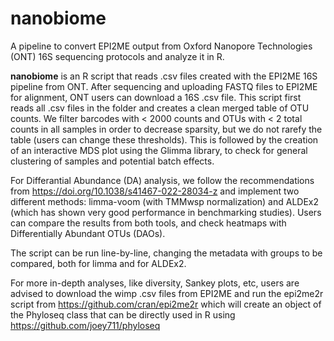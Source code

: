 # nanobiome
A pipeline to convert EPI2ME output from Oxford Nanopore Technologies (ONT) 16S sequencing protocols and analyze it in R.

**nanobiome** is an R script that reads .csv files created with the EPI2ME 16S pipeline from ONT.
After sequencing and uploading FASTQ files to EPI2ME for alignment, ONT users can download a 16S .csv file. This script first reads all .csv files in the folder and creates a clean merged table of OTU counts. We filter barcodes with < 2000 counts and OTUs with < 2 total counts in all samples in order to decrease sparsity, but we do not rarefy the table (users can change these thresholds). This is followed by the creation of an interactive MDS plot using the Glimma library, to check for general clustering of samples and potential batch effects.

For Differantial Abundance (DA) analysis, we follow the recommendations from https://doi.org/10.1038/s41467-022-28034-z and implement two different methods: limma-voom (with TMMwsp normalization) and ALDEx2 (which has shown very good performance in benchmarking studies).
Users can compare the results from both tools, and check heatmaps with Differentially Abundant OTUs (DAOs).

The script can be run line-by-line, changing the metadata with groups to be compared, both for limma and for ALDEx2.

For more in-depth analyses, like diversity, Sankey plots, etc, users are advised to download the wimp .csv files from EPI2ME and run the epi2me2r script from https://github.com/cran/epi2me2r which will create an object of the Phyloseq class that can be directly used in R using https://github.com/joey711/phyloseq
